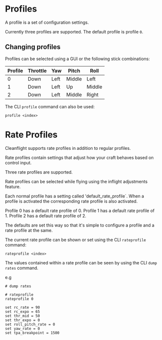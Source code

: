 # Profiles

A profile is a set of configuration settings.

Currently three profiles are supported. The default profile is profile `0`.

## Changing profiles

Profiles can be selected using a GUI or the following stick combinations:

| Profile | Throttle | Yaw   | Pitch  | Roll   |
| ------- | -------- | ----- | ------ | ------ |
| 0       | Down     | Left  | Middle | Left   |
| 1       | Down     | Left  | Up     | Middle |
| 2       | Down     | Left  | Middle | Right  |

The CLI `profile` command can also be used:

```
profile <index>
```

# Rate Profiles

Cleanflight supports rate profiles in addition to regular profiles.

Rate profiles contain settings that adjust how your craft behaves based on control input.

Three rate profiles are supported.

Rate profiles can be selected while flying using the inflight adjustments feature.

Each normal profile has a setting called 'default_rate_profile`.  When a profile is activated the
corresponding rate profile is also activated. 

Profile 0 has a default rate profile of 0.
Profile 1 has a default rate profile of 1.
Profile 2 has a default rate profile of 2.

The defaults are set this way so that it's simple to configure a profile and a rate profile at the same.

The current rate profile can be shown or set using the CLI `rateprofile` command:

```
rateprofile <index>
```

The values contained within a rate profile can be seen by using the CLI `dump rates` command.

e.g
```
# dump rates

# rateprofile
rateprofile 0

set rc_rate = 90
set rc_expo = 65
set thr_mid = 50
set thr_expo = 0
set roll_pitch_rate = 0
set yaw_rate = 0
set tpa_breakpoint = 1500
```
